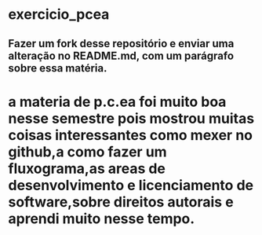 # exercicio_pcea

## Fazer um fork desse repositório e enviar uma alteração no README.md, com um parágrafo sobre essa matéria.
# a materia de p.c.ea foi muito boa nesse semestre pois mostrou muitas coisas interessantes como mexer no github,a como fazer um fluxograma,as areas de desenvolvimento e licenciamento de software,sobre direitos autorais e aprendi muito nesse tempo.
